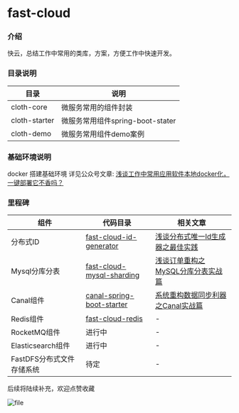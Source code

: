 # fast-cloud

### 介绍
 
快云，总结工作中常用的类库，方案，方便工作中快速开发。

### 目录说明

|目录|说明|
|----|----|
|cloth-core|微服务常用的组件封装|
|cloth-starter|微服务常用组件spring-boot-stater|
|cloth-demo|微服务常用组件demo案例|

### 基础环境说明

docker 搭建基础环境 详见公众号文章: [浅谈工作中常用应用软件本地docker化，一键部署它不香吗？
](https://mp.weixin.qq.com/s?__biz=MzU5NTg1ODg2MQ==&mid=2247484089&idx=1&sn=a61f8c0e7d821375f3a8e95d5449f360&chksm=fe6ac67bc91d4f6d14c1806eebd6f37ea98d2052f09c2c4579070a1eb9d0761fb6bebf84c73e&token=1709125585&lang=zh_CN#rd)

### 里程碑

|组件|代码目录|相关文章|
|---|-------|----|
|分布式ID|[fast-cloud-id-generator](./fast-cloud-core/fast-cloud-id-generator)|[浅谈分布式唯一Id生成器之最佳实践](https://mp.weixin.qq.com/s?__biz=MzU5NTg1ODg2MQ==&mid=2247483780&idx=1&sn=d8b7d87f402d316ef4eecc4683e49444&chksm=fe6ac546c91d4c503ef6d846e7d78d8620b5bf4b5498c7b8451ad3ccf68a62d68a0d173b0230&scene=178&cur_album_id=1338213964760694786#rd)|
|Mysql分库分表|[fast-cloud-mysql-sharding](./fast-cloud-demo/fast-cloud-mysql-sharding)|[浅谈订单重构之MySQL分库分表实战篇](https://mp.weixin.qq.com/s?__biz=MzU5NTg1ODg2MQ==&mid=2247484100&idx=1&sn=eab580e8de97d799576f40bbde6c3513&chksm=fe6ac606c91d4f104e892b13c77b56a1a298ceb28508721562a56dddfe8c3f34fdfab741b271&token=1709125585&lang=zh_CN#rd)|
|Canal组件|[canal-spring-boot-starter](./fast-cloud-stater/canal-spring-boot-starter)|[系统重构数据同步利器之Canal实战篇](https://mp.weixin.qq.com/s?__biz=MzU5NTg1ODg2MQ==&mid=2247484179&idx=1&sn=fd7bbee2e5ac75d0ba653e8f4ae13ed4&chksm=fe6ac7d1c91d4ec7baa8b310571bfdc3a35c81c32d1a336bc32bb1672dfd0ff0a2ede5c9747f#rd) |
|Redis组件|[fast-cloud-redis](./fast-cloud-core/fast-cloud-redis)| -|
|RocketMQ组件|进行中|-|
|Elasticsearch组件|进行中|-|
|FastDFS分布式文件存储系统|待定|-|

后续将陆续补充，欢迎点赞收藏

![file](https://storage.bytearch.com/images/wxgzh.png)
